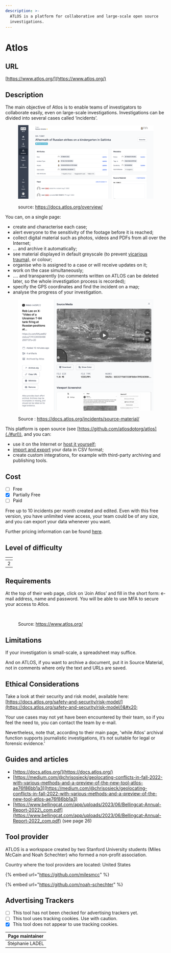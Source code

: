 ```yaml
---
description: >-
  ATLOS is a platform for collaborative and large-scale open source
  investigations.
---
```


# Atlos

## URL

[https://www.atlos.org/](https://www.atlos.org/)

## Description

The main objective of Atlos is to enable teams of investigators to collaborate easily, even on large-scale investigations. Investigations can be divided into several cases called ‘incidents’.

<figure><img src=".gitbook/assets/index.png" alt=""><figcaption><p>source: <a href="https://docs.atlos.org/overview/">https://docs.atlos.org/overview/</a></p></figcaption></figure>

You can, on a single page:

* create and characterise each case;
* alert everyone to the sensitivity of the footage before it is reached;
* collect digital material such as photos, videos and PDFs from all over the Internet;
* ... and archive it automatically;
* see material displayed in default greyscale (to prevent [vicarious trauma](https://docs.atlos.org/safety-and-security/vicarious-trauma/)), or colour;
* organise who is assigned to a case or will receive updates on it;
* work on the case simultaneously;
* .... and transparently (no comments written on ATLOS can be deleted later, so the whole investigation process is recorded);
* specify the GPS coordinates and find the incident on a map;
* analyse the progress of your investigation.

<figure><img src=".gitbook/assets/sourcematerial.png" alt=""><figcaption><p>Source : <a href="https://docs.atlos.org/incidents/source-material/">https://docs.atlos.org/incidents/source-material/</a></p></figcaption></figure>

This platform is open source (see [https://github.com/atlosdotorg/atlos](./#url)), and you can:

* use it on the Internet or [host it yourself](https://docs.atlos.org/technical/self-hosting/);
* [import and export](https://docs.atlos.org/investigations/import-and-export-data/) your data in CSV format;
* create custom integrations, for example with third-party archiving and publishing tools.

## Cost

* [ ] Free
* [x] Partially Free
* [ ] Paid

Free up to 10 incidents per month created and edited. Even with this free version, you have unlimited view access, your team could be of any size, and you can export your data whenever you want.

Further pricing information can be found [here](https://docs.atlos.org/overview/pricing/). &#x20;

## Level of difficulty

<table><thead><tr><th data-type="rating" data-max="5"></th></tr></thead><tbody><tr><td>2</td></tr></tbody></table>

## Requirements

At the top of their web page, click on ‘Join Atlos’ and fill in the short form: e-mail address, name and password. You will be able to use MFA to secure your access to Atlos.

<figure><img src=".gitbook/assets/Capture d’écran 2025-02-26 à 22.10.51.png" alt=""><figcaption><p>Source: <a href="https://www.atlos.org/">https://www.atlos.org/</a></p></figcaption></figure>

## Limitations

If your investigation is small-scale, a spreadsheet may suffice.

And on ATLOS, if you want to archive a document, put it in Source Material, not in comments where only the text and URLs are saved.

## Ethical Considerations

Take a look at their security and risk model, available here: [https://docs.atlos.org/safety-and-security/risk-model/](https://docs.atlos.org/safety-and-security/risk-model/)&#x20;

Your use cases may not yet have been encountered by their team, so if you feel the need to, you can contact the team by e-mail.

Nevertheless, note that, according to their main page, 'while Atlos' archival function supports journalistic investigations, it’s not suitable for legal or forensic evidence.'

## Guides and articles

* [https://docs.atlos.org/](https://docs.atlos.org/)
* [https://medium.com/@chrisosieck/geolocating-conflicts-in-fall-2022-with-various-methods-and-a-preview-of-the-new-tool-atlos-ae76f86bb1a3](https://medium.com/@chrisosieck/geolocating-conflicts-in-fall-2022-with-various-methods-and-a-preview-of-the-new-tool-atlos-ae76f86bb1a3)
* [https://www.bellingcat.com/app/uploads/2023/06/Bellingcat-Annual-Report-2022\_com.pdf](https://www.bellingcat.com/app/uploads/2023/06/Bellingcat-Annual-Report-2022_com.pdf) (see page 26)

## Tool provider

ATLOS is a workspace created by two Stanford University students (Miles McCain and Noah Schechter) who formed a non-profit association.&#x20;

Country where the tool providers are located: United States

{% embed url="https://github.com/milesmcc" %}

{% embed url="https://github.com/noah-schechter" %}

## Advertising Trackers

* [ ] This tool has not been checked for advertising trackers yet.
* [ ] This tool uses tracking cookies. Use with caution.
* [x] This tool does not appear to use tracking cookies.

| Page maintainer |
| --------------- |
| Stéphanie LADEL |
